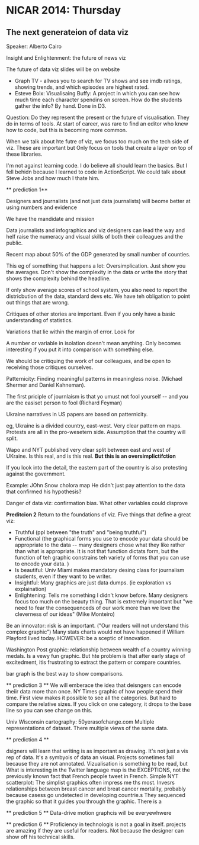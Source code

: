 NICAR 2014: Thursday
====================

## The next generateion of data viz
Speaker: Alberto Cairo

Insight and Enlightenment: the future of news viz

The future of data viz
slides will be on website

* Graph TV - allwos you to search for TV shows and see imdb ratings, showing trends, and which episodes are highest rated.
* Esteve Boix: Visualisaing Buffy: A project in which you can see how much time each character spendins on screen. How do the students gather the info? By hand. Done in D3.

Question: Do they represent the present or the future of visualisation. They do in terms of tools. At start of career, was rare to find an editor who knew how to code, but this is becoming more common. 

When we talk about hte futre of viz, we focus too much on the tech side of viz. These are important but 
Only focus on tools that create a layer on top of these libraries.

I'm not against learning code. I do believe all should learn the basics. But I fell behidn because I learned to code in ActionScript. We could talk about Steve Jobs and how much I thate him.

** prediction 1**

Designers and journalists  (and not just data journalists) will beome better at using numbers and evidence

We have the mandidate and mission 

Data journalists and infographics and viz designers can lead the way and helf raise the numeracy and visual skills of both their colleagues and the public.

Recent map about 50% of the GDP generated by small number of counties. 

This eg of something that happens a lot: Oversimplication. Just show you the averages. Don't show the complexity in the data or write the story that shows the complexity behind the headline.

If only show average scores of school system, you also need to report the districbution of the data, standard devs etc. We have teh obligation to point out things that are wrong.

Critiques of other stories are important. Even if you only have a basic understanding of statistics.

Variations that lie within the margin of error. Look for 

A number or variable in isolation doesn't mean anything. Only becomes interesting if you put it into comparison with something else.

We should be critiquing the work of our colleagues, and be open to receiving those critiques ourselves.

Patternicity: Finding meaningful patterns in meaningless noise. (Michael Shermer and Daniel Kahneman).

The first priciple of journlaism is that yo umust not fool yourself -- and you are the easiset person to fool (Richard Feyman)

Ukraine narratives in US papers are based on patternicity.

eg, Ukraine is a divided country, east-west. Very clear pattern on maps. Protests are all in the pro-wesetern side. Assumption that the country will split.

Wapo and NYT published very clear split between east and west of UKraine. Is this real, and is this real. **But this is an oversimplictifction**

If you look into the detail, the eastern part of the country is also protesting against the government.

Example: JOhn Snow cholora map
He didn't just pay attention to the data that confirmed his hypothesis?

Danger of data viz: confirmation bias.
What other variables could disprove

**Preditcion 2**
Return to the foundations of viz. Five things that define a great viz:

* Truthful (ppl between "the truth" and "being truthful")
* Functional (the graphical forms you use to encode your data should be appropriate to the data -- many designers chose what they like rather than what is appropriate. It is not that function dictats form, but the function of teh graphic constrains teh variety of forms that you can use to encode your data. )
* Is beautiful: Univ Miami makes mandatory desing class for journalism students, even if they want to be writer. 
* Insightful: Many graphics are just data dumps. (ie exploration vs explaination)
* Enlightening: Tells me something I didn't know before. Many designers focus too much on the beauty thing. That is extremely important but "we need to fear the consequenceds of our work more than we love the cleverness of our ideas" (Mike Monteiro)

Be an innovator: risk is an important.
("Our readers will not understand this complex graphic")
Many stats charts would not have happened if William Playford lived today.
HOWEVER: be a sceptic of innovation.

Washington Post graphic: relationship between wealth of a country winning medals. Is a vewy fun graphic. But hte problem is that after early stage of excitedment, itis frustrating to extract the pattern or compare countries.

bar graph is the best way to show comparisons. 

** prediction 3 **
We will emberace the idea that deisngers can encode theiir data more than once.
NY Times graphic of how people spend their time. First view makes it possible to see all the categories. But hard to compare the relative sizes. If you click on one category, it drops to the base line so you can see change on this.

Univ Wisconsin cartography: 50yerasofchange.com
Multiple representations of dataset. There multiple views of the same data.

** prediction 4 **

dsigners will learn that writing is as important as drawing. It's not just a vis rep of data. It's a symbyois of data an visual. Projects sometimes fail because they are not annotated. Vizualisation is something to be read, but 
What is interesting in the Twitter language map is the EXCEPTIONS, not the previously known fact that French people tweet in French.
Simple NYT scatterplot: The simplist graphics often impress me ths most. Invesrs relationships between breast cancer and breat cancer mortality, probably because casess go undetected in developing countrie.s
They sequenced the graphic so that it guides you through the graphic. There is a

** prediction 5 **
Data-drive motion graphcis will be everyewhwere

** prediction 6 **
Proficiency in technologis is not a goal in itself.
projects are amazing if they are useful for readers. Not because the designer can show off his technical skills.




